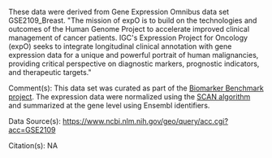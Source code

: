 These data were derived from Gene Expression Omnibus data set GSE2109_Breast. "The mission of expO is to build on the technologies and outcomes of the Human Genome Project to accelerate improved clinical management of cancer patients.  IGC's Expression Project for Oncology (expO) seeks to integrate longitudinal clinical annotation with gene expression data for a unique and powerful portrait of human malignancies, providing critical perspective on diagnostic markers, prognostic indicators, and therapeutic targets."

Comment(s): This data set was curated as part of the [Biomarker Benchmark project](https://osf.io/ssk3t/). The expression data were normalized using the [SCAN algorithm](https://bioconductor.org/packages/release/bioc/html/SCAN.UPC.html) and summarized at the gene level using Ensembl identifiers.

Data Source(s): https://www.ncbi.nlm.nih.gov/geo/query/acc.cgi?acc=GSE2109

Citation(s): NA
